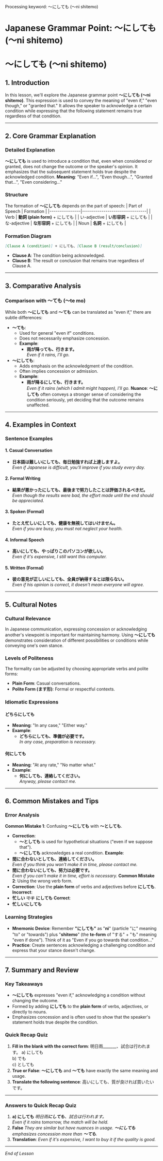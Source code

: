 Processing keyword: ～にしても (〜ni shitemo)
# Japanese Grammar Point: ～にしても (〜ni shitemo)
# ～にしても (〜ni shitemo)
## 1. Introduction
In this lesson, we'll explore the Japanese grammar point **～にしても (〜ni shitemo)**. This expression is used to convey the meaning of "even if," "even though," or "granted that." It allows the speaker to acknowledge a certain condition while expressing that the following statement remains true regardless of that condition.

---
## 2. Core Grammar Explanation
### Detailed Explanation
**～にしても** is used to introduce a condition that, even when considered or granted, does not change the outcome or the speaker's opinion. It emphasizes that the subsequent statement holds true despite the acknowledged condition.
**Meaning**: "Even if...", "Even though...", "Granted that...", "Even considering..."
### Structure
The formation of **～にしても** depends on the part of speech:
| Part of Speech | Formation                       |
|----------------|---------------------------------|
| Verb           | **動詞 (plain form)** + にしても    |
| い-adjective    | **い形容詞** + にしても             |
| な-adjective    | **な形容詞** + にしても             |
| Noun           | **名詞** + にしても                 |
### Formation Diagram
```markdown
[Clause A (condition)] + にしても、[Clause B (result/conclusion)]
```
- **Clause A**: The condition being acknowledged.
- **Clause B**: The result or conclusion that remains true regardless of Clause A.
---
## 3. Comparative Analysis
### Comparison with ～ても (〜te mo)
While both **～にしても** and **～ても** can be translated as "even if," there are subtle differences:
- **～ても**:
  - Used for general "even if" conditions.
  - Does not necessarily emphasize concession.
  - **Example**:  
    - **雨が降っても、行きます。**  
      *Even if it rains, I'll go.*
- **～にしても**:
  - Adds emphasis on the acknowledgment of the condition.
  - Often implies concession or admission.
  - **Example**:  
    - **雨が降るにしても、行きます。**  
      *Even if it rains (which I admit might happen), I'll go.*
**Nuance**: **～にしても** often conveys a stronger sense of considering the condition seriously, yet deciding that the outcome remains unaffected.
---
## 4. Examples in Context
### Sentence Examples
#### 1. Casual Conversation
- **日本語は難しいにしても、毎日勉強すれば上達しますよ。**  
  *Even if Japanese is difficult, you'll improve if you study every day.*
#### 2. Formal Writing
- **結果が悪かったにしても、最後まで努力したことは評価されるべきだ。**  
  *Even though the results were bad, the effort made until the end should be appreciated.*
#### 3. Spoken (Formal)
- **たとえ忙しいにしても、健康を無視してはいけません。**  
  *Even if you are busy, you must not neglect your health.*
#### 4. Informal Speech
- **高いにしても、やっぱりこのパソコンが欲しい。**  
  *Even if it's expensive, I still want this computer.*
#### 5. Written (Formal)
- **彼の意見が正しいにしても、全員が納得するとは限らない。**  
  *Even if his opinion is correct, it doesn't mean everyone will agree.*
---
## 5. Cultural Notes
### Cultural Relevance
In Japanese communication, expressing concession or acknowledging another's viewpoint is important for maintaining harmony. Using **～にしても** demonstrates consideration of different possibilities or conditions while conveying one's own stance.
### Levels of Politeness
The formality can be adjusted by choosing appropriate verbs and polite forms:
- **Plain Form**: Casual conversations.
- **Polite Form (ます形)**: Formal or respectful contexts.
### Idiomatic Expressions
#### **どちらにしても**
- **Meaning**: "In any case," "Either way."
- **Example**:  
  - **どちらにしても、準備が必要です。**  
    *In any case, preparation is necessary.*
#### **何にしても**
- **Meaning**: "At any rate," "No matter what."
- **Example**:  
  - **何にしても、連絡してください。**  
    *Anyway, please contact me.*
---
## 6. Common Mistakes and Tips
### Error Analysis
**Common Mistake 1**: Confusing **～にしても** with **～としても**.
- **Correction**:  
  - **～としても** is used for hypothetical situations ("even if we suppose that").
  - **～にしても** acknowledges a real condition.
**Example**:
- **間に合わないとしても、連絡してください。**  
  *Even if you think you won't make it in time, please contact me.*  
- **間に合わないにしても、努力は必要です。**  
  *Even if you can't make it in time, effort is necessary.*
**Common Mistake 2**: Using the wrong verb form.
- **Correction**: Use the **plain form** of verbs and adjectives before **にしても**.
**Incorrect**:  
- **忙しい** ~~です~~ **にしても**
**Correct**:  
- **忙しいにしても**
### Learning Strategies
- **Mnemonic Device**: Remember **"にしても"** as "**ni**" (particle "に" meaning "to" or "towards") plus "**shitemo**" (the **te-form** of "する" + "も" meaning "even if done"). Think of it as "Even if you go towards that condition..."
- **Practice**: Create sentences acknowledging a challenging condition and express that your stance doesn't change.
---
## 7. Summary and Review
### Key Takeaways
- **～にしても** expresses "even if," acknowledging a condition without changing the outcome.
- Formed by adding **にしても** to the **plain form** of verbs, adjectives, or directly to nouns.
- Emphasizes concession and is often used to show that the speaker's statement holds true despite the condition.
### Quick Recap Quiz
1. **Fill in the blank with the correct form**:
   明日雨_______、試合は行われます。
   a) にしても  
   b) でも  
   c) としても
2. **True or False**:
   **～にしても** and **～ても** have exactly the same meaning and usage.
3. **Translate the following sentence**:
   高いにしても、質が良ければ買いたいです。
---
### Answers to Quick Recap Quiz
1. **a) にしても**
   *明日雨**にしても**、試合は行われます。*  
   *Even if it rains tomorrow, the match will be held.*
2. **False**
   *They are similar but have nuances in usage. **～にしても** emphasizes concession more than **～ても**.*
3. **Translation**:
   *Even if it's expensive, I want to buy it if the quality is good.*
---
*End of Lesson*
